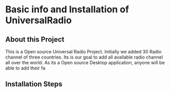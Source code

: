# Basic info and Installation of UniversalRadio

About this Project
------------------
This is a Open source Universal Radio Project. Initially we added 30 Radio channel of three countries. Its is our goal to add all available radio channel all over the world. As its a Open source Desktop application, anyone will be able to add their fa

Installation Steps
------------------

